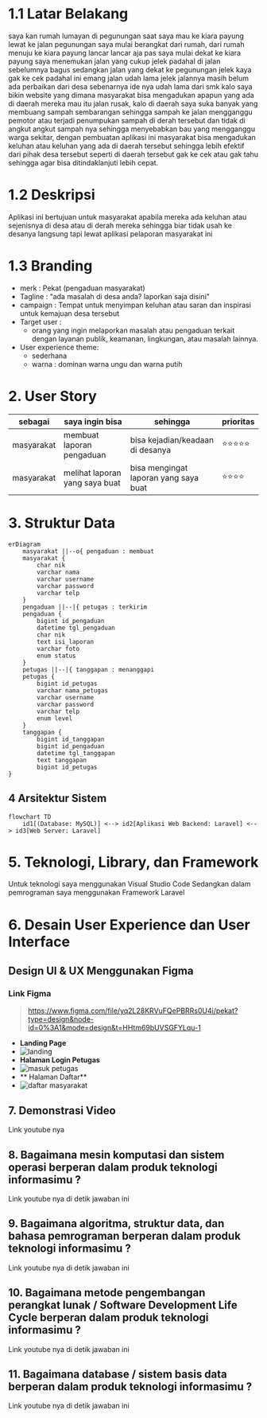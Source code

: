 # 1.1 Latar Belakang
saya kan rumah lumayan di pegunungan saat saya mau ke kiara payung lewat ke jalan pegunungan saya mulai berangkat dari rumah, dari rumah menuju ke kiara payung lancar lancar aja pas saya mulai dekat ke kiara payung saya menemukan jalan yang cukup jelek padahal di jalan sebelumnya bagus sedangkan jalan yang dekat ke pegunungan jelek kaya gak ke cek padahal ini emang jalan udah lama jelek jalannya masih belum ada perbaikan dari desa sebenarnya ide nya udah lama dari smk kalo saya bikin website yang dimana masyarakat bisa mengadukan apapun yang ada di daerah mereka mau itu jalan rusak, kalo di daerah saya suka banyak yang membuang sampah sembarangan sehingga sampah ke jalan mengganggu pemotor atau terjadi penumpukan sampah di derah tersebut dan tidak di angkut angkut sampah nya sehingga menyebabkan bau yang mengganggu warga sekitar, dengan pembuatan aplikasi ini masyarakat bisa mengadukan keluhan atau keluhan yang ada di daerah tersebut sehingga lebih efektif dari pihak desa tersebut seperti di daerah tersebut gak ke cek atau gak tahu sehingga agar bisa ditindaklanjuti lebih cepat.
# 1.2 Deskripsi
Aplikasi ini bertujuan untuk masyarakat apabila mereka ada keluhan atau sejenisnya di desa atau di derah mereka sehingga biar tidak usah ke desanya langsung tapi lewat aplikasi pelaporan masyarakat ini 
# 1.3 Branding
- merk : Pekat (pengaduan masyarakat)
- Tagline : "ada masalah di desa anda? laporkan saja disini"
- campaign : Tempat untuk menyimpan keluhan atau saran dan inspirasi untuk kemajuan desa tersebut
- Target user :
   - orang yang ingin melaporkan masalah atau pengaduan terkait dengan layanan publik, keamanan, lingkungan, atau masalah lainnya.
- User experience theme:
   - sederhana
   - warna : dominan warna ungu dan warna putih

# 2. User Story

sebagai | saya ingin bisa | sehingga | prioritas
---|---|---|---
masyarakat | membuat laporan pengaduan | bisa kejadian/keadaan di desanya | ⭐⭐⭐⭐⭐
masyarakat | melihat laporan yang saya buat | bisa mengingat laporan yang saya buat | ⭐⭐⭐⭐
# 3. Struktur Data

```mermaid
erDiagram
    masyarakat ||--o{ pengaduan : membuat
    masyarakat {
        char nik
        varchar nama
        varchar username
        varchar password
        varchar telp
    }
    pengaduan ||--|{ petugas : terkirim
    pengaduan {
        bigint id_pengaduan
        datetime tgl_pengaduan
        char nik
        text isi_laporan
        varchar foto
        enum status
    }
    petugas ||--|{ tanggapan : menanggapi
    petugas {
        bigint id_petugas
        varchar nama_petugas
        varchar username
        varchar password
        varchar telp
        enum level
    }
    tanggapan {
        bigint id_tanggapan
        bigint id_pengaduan
        datetime tgl_tanggapan
        text tanggapan
        bigint id_petugas
}
```
## 4 Arsitektur Sistem
```mermaid
flowchart TD
    id1[(Database: MySQL)] <--> id2[Aplikasi Web Backend: Laravel] <--> id3[Web Server: Laravel]  
```
# 5. Teknologi, Library, dan Framework

Untuk teknologi saya menggunakan Visual Studio Code Sedangkan dalam pemrograman saya menggunakan Framework Laravel
# 6. Desain User Experience dan User Interface

## Design UI & UX Menggunakan Figma
### Link Figma
> https://www.figma.com/file/yq2L28KRVuFQePBRRs0U4i/pekat?type=design&node-id=0%3A1&mode=design&t=HHtm69bUVSGFYLqu-1
- **Landing Page**
- ![landing](https://github.com/fauzanzianulhaq/pengenalan-informatika/assets/115859323/0df17eca-61e4-459e-96c2-23aaf277cb2f)
- **Halaman Login Petugas**
- ![masuk petugas](https://github.com/fauzanzianulhaq/pengenalan-informatika/assets/115859323/9bff21cf-91d4-4c88-92d8-330fb4027e0c)
- ** Halaman Daftar**
- ![daftar masyarakat](https://github.com/fauzanzianulhaq/pengenalan-informatika/assets/115859323/69ce0793-cd66-4bc6-9fee-4001ecf12aa8)
## 7. Demonstrasi Video

Link youtube nya

## 8. Bagaimana mesin komputasi dan sistem operasi berperan dalam produk teknologi informasimu ?

Link youtube nya di detik jawaban ini

## 9. Bagaimana algoritma, struktur data, dan bahasa pemrograman berperan dalam produk teknologi informasimu ?

Link youtube nya di detik jawaban ini

## 10. Bagaimana metode pengembangan perangkat lunak / Software Development Life Cycle berperan dalam produk teknologi informasimu ?

Link youtube nya di detik jawaban ini

## 11. Bagaimana database / sistem basis data berperan dalam produk teknologi informasimu ?

Link youtube nya di detik jawaban ini



